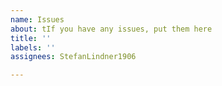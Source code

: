 ```yaml
---
name: Issues
about: tIf you have any issues, put them here
title: ''
labels: ''
assignees: StefanLindner1906

---
```



